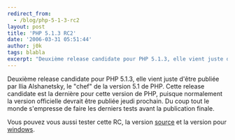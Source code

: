 ```yaml
---
redirect_from:
  - /blog/php-5-1-3-rc2
layout: post
title: 'PHP 5.1.3 RC2'
date: '2006-03-31 05:51:44'
author: j0k
tags: blabla
excerpt: "Deuxième release candidate pour PHP 5.1.3, elle vient juste d'être publiée par Ilia Alshanetsky, le &quot;chef&quot; de la version 5.1 de PHP.     \nCette release candidate est la dernière pour cette version de PHP, puisque normalement la version officielle devrait être publiée jeudi prochain. Du coup tout le monde s'empresse de faire les derniers tests avant la      …"
---
```


Deuxième release candidate pour PHP 5.1.3, elle vient juste d'être publiée par Ilia Alshanetsky, le &quot;chef&quot; de la version 5.1 de PHP.
Cette release candidate est la dernière pour cette version de PHP, puisque normalement la version officielle devrait être publiée jeudi prochain. Du coup tout le monde s'empresse de faire les derniers tests avant la publication finale.

Vous pouvez vous aussi tester cette RC, la version [source](http://downloads.php.net/ilia/) et la version pour [windows](http://downloads.php.net/edink/).
